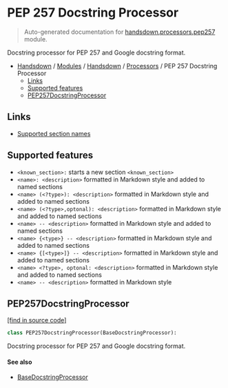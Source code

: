 # PEP 257 Docstring Processor

> Auto-generated documentation for [handsdown.processors.pep257](https://github.com/vemel/handsdown/blob/master/handsdown/processors/pep257.py) module.

Docstring processor for PEP 257 and Google docstring format.

- [Handsdown](../../README.md#-handsdown---python-documentation-generator) / [Modules](../../MODULES.md#modules) / [Handsdown](../index.md#handsdown) / [Processors](index.md#processors) / PEP 257 Docstring Processor
    - [Links](#links)
    - [Supported features](#supported-features)
    - [PEP257DocstringProcessor](#pep257docstringprocessor)

## Links

- [Supported section names](https://sphinxcontrib-napoleon.readthedocs.io/en/latest/index.html#docstring-sections)

## Supported features

- `<known_section>:` starts a new section `<known_section>`
- `<name>: <description>` formatted in Markdown style and added to named sections
- `<name> (<?type>): <description>` formatted in Markdown style and added to named sections
- `<name> (<?type>,optonal): <description>` formatted in Markdown
  style and added to named sections
- `<name> -- <description>` formatted in Markdown style and
  added to named sections
- `<name> {<type>} -- <description>` formatted in Markdown style and added to named sections
- `<name> {[<type>]} -- <description>` formatted in Markdown style and added to named sections
- `<name> <?type>, optonal: <description>` formatted
  in Markdown style and added to named sections
- `<name> -- <description>` formatted in Markdown style

## PEP257DocstringProcessor

[[find in source code]](https://github.com/vemel/handsdown/blob/master/handsdown/processors/pep257.py#L33)

```python
class PEP257DocstringProcessor(BaseDocstringProcessor):
```

Docstring processor for PEP 257 and Google docstring format.

#### See also

- [BaseDocstringProcessor](base.md#basedocstringprocessor)
